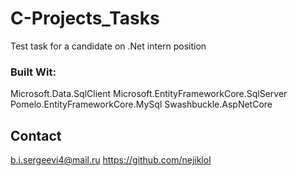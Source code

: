 # C-Projects_Tasks
Test task for a candidate on .Net intern position

### Built Wit:

Microsoft.Data.SqlClient
Microsoft.EntityFrameworkCore.SqlServer
Pomelo.EntityFrameworkCore.MySql
Swashbuckle.AspNetCore

## Contact

b.i.sergeevi4@mail.ru
https://github.com/nejiklol
